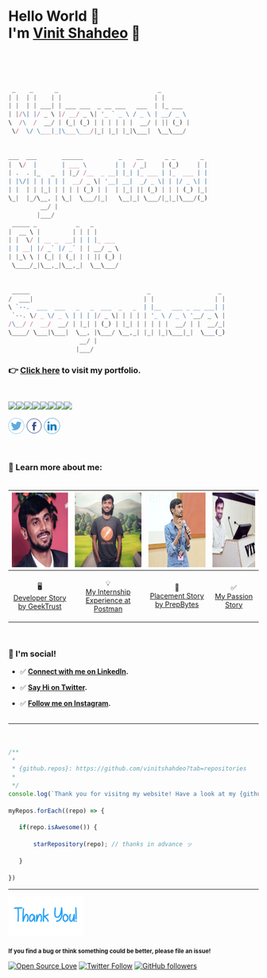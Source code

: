 # Hello World :wave: <br> I'm [Vinit Shahdeo](http://vinitshahdeo.github.io/) :cowboy_hat_face: <br><br>
 

```javascript


 _    _      _                            _                  
| |  | |    | |                          | |                 
| |  | | ___| | ___ ___  _ __ ___   ___  | |_ ___            
| |/\| |/ _ \ |/ __/ _ \| '_ ` _ \ / _ \ | __/ _ \           
\  /\  /  __/ | (_| (_) | | | | | |  __/ | || (_) |          
 \/  \/ \___|_|\___\___/|_| |_| |_|\___|  \__\___/           
                                                             
                                                             
___  ___       ______          _    __      _ _       _      
|  \/  |       | ___ \        | |  / _|    | (_)     | |     
| .  . |_   _  | |_/ /__  _ __| |_| |_ ___ | |_  ___ | |     
| |\/| | | | | |  __/ _ \| '__| __|  _/ _ \| | |/ _ \| |     
| |  | | |_| | | | | (_) | |  | |_| || (_) | | | (_) |_|     
\_|  |_/\__, | \_|  \___/|_|   \__|_| \___/|_|_|\___/(_)     
         __/ |                                               
        |___/                                                
 _____ _           _   _                                     
|  __ \ |         | | | |                                    
| |  \/ | __ _  __| | | |_ ___                               
| | __| |/ _` |/ _` | | __/ _ \                              
| |_\ \ | (_| | (_| | | || (_) |                             
 \____/_|\__,_|\__,_|  \__\___/                              
                                                             
                                                             
 _____                                 _                   _ 
/  ___|                               | |                 | |
\ `--.  ___  ___   _   _  ___  _   _  | |__   ___ _ __ ___| |
 `--. \/ _ \/ _ \ | | | |/ _ \| | | | | '_ \ / _ \ '__/ _ \ |
/\__/ /  __/  __/ | |_| | (_) | |_| | | | | |  __/ | |  __/_|
\____/ \___|\___|  \__, |\___/ \__,_| |_| |_|\___|_|  \___(_)
                    __/ |                                    
                   |___/                                     


```

### :point_right: [Click here](http://vinitshahdeo.github.io/) to visit my portfolio. 

<br>

[![](https://sourcerer.io/fame/vinitshahdeo/vinitshahdeo/vinitshahdeo.github.io/images/0)](https://sourcerer.io/fame/vinitshahdeo/vinitshahdeo/vinitshahdeo.github.io/links/0)[![](https://sourcerer.io/fame/vinitshahdeo/vinitshahdeo/vinitshahdeo.github.io/images/1)](https://sourcerer.io/fame/vinitshahdeo/vinitshahdeo/vinitshahdeo.github.io/links/1)[![](https://sourcerer.io/fame/vinitshahdeo/vinitshahdeo/vinitshahdeo.github.io/images/2)](https://sourcerer.io/fame/vinitshahdeo/vinitshahdeo/vinitshahdeo.github.io/links/2)[![](https://sourcerer.io/fame/vinitshahdeo/vinitshahdeo/vinitshahdeo.github.io/images/3)](https://sourcerer.io/fame/vinitshahdeo/vinitshahdeo/vinitshahdeo.github.io/links/3)[![](https://sourcerer.io/fame/vinitshahdeo/vinitshahdeo/vinitshahdeo.github.io/images/4)](https://sourcerer.io/fame/vinitshahdeo/vinitshahdeo/vinitshahdeo.github.io/links/4)[![](https://sourcerer.io/fame/vinitshahdeo/vinitshahdeo/vinitshahdeo.github.io/images/5)](https://sourcerer.io/fame/vinitshahdeo/vinitshahdeo/vinitshahdeo.github.io/links/5)[![](https://sourcerer.io/fame/vinitshahdeo/vinitshahdeo/vinitshahdeo.github.io/images/6)](https://sourcerer.io/fame/vinitshahdeo/vinitshahdeo/vinitshahdeo.github.io/links/6)[![](https://sourcerer.io/fame/vinitshahdeo/vinitshahdeo/vinitshahdeo.github.io/images/7)](https://sourcerer.io/fame/vinitshahdeo/vinitshahdeo/vinitshahdeo.github.io/links/7)

<a href="https://twitter.com/Vinit_Shahdeo"><img src="images/twitter.png" width="32px" height="32px"></a> <a href="https://www.facebook.com/vinit.shahdeo"><img src="images/facebook.png" width="32px" height="32px"></a> <a href="https://www.linkedin.com/in/vinitshahdeo/"><img src="images/linkedin.png" width="32px" height="32px"></a>

<br>

### :handshake: Learn more about me: <br><br>

| <img src="./images/gallery/Vinit%20Shahdeo.jpg" width="150px" height="150px">  | <img src="images/gallery/VINIT%20SHAHDEO%20POSTMAN%20SE.jpeg" width="150px" height="150px">  | <img src="images/gallery/Vinit%20Shahdeo%20-%20VINHACK%20SPEAKER.jpeg" width="150px" height="150px">  | <img src="images/gallery/Vinit%20Shahdeo%20-%20Speaker.jpeg" width="150px" height="150px">  |
|---|---|---|---|
| <p align="center"> :desktop_computer: <br> [Developer Story by GeekTrust](https://www.geektrust.in/blog/2019/07/31/developers-story-vinit-shahdeo/) </p>  | <p align="center"> :bulb: <br> [My Internship Experience at Postman](https://medium.com/@vinitshahdeo/software-engineering-internship-experience-at-postman-182df16ef33f) </p> | <p align="center"> :dart: <br> [Placement Story by PrepBytes](https://www.prepbytes.com/preparation-bytes/motivational-stories-placement-success-after-rejections) </p> | <p align="center"> :white_check_mark: <br> [My Passion Story](https://passionconnect.in/passionstory/vinit-shahdeo) </p>  |

<br>

### :wave: I'm social! <br>

- :white_check_mark: **[Connect with me on LinkedIn]().** <br>

- :white_check_mark: **[Say Hi on Twitter]().** <br>

- :white_check_mark: **[Follow me on Instagram]().** <br><br>


-----

```javascript


/**
 *
 * {github.repos}: https://github.com/vinitshahdeo?tab=repositories
 *
 */
console.log(`Thank you for visitng my website! Have a look at my {github.repos}`);

myRepos.forEach((repo) => {

   if(repo.isAwesome()) {
   
       starRepository(repo); // thanks in advance ッ
   
   }

})

```

----

<img src="images/thankyou.png" width=30% height=30%/>

<sub><strong>If you find a bug or think something could be better, please file an issue!</strong></sub>

[![Open Source Love](https://badges.frapsoft.com/os/v2/open-source.svg?v=103)](https://github.com/vinitshahdeo) [![Twitter Follow](https://img.shields.io/twitter/follow/Vinit_Shahdeo?style=social)](https://twitter.com/Vinit_Shahdeo) [![GitHub followers](https://img.shields.io/github/followers/vinitshahdeo.svg?label=follow%20@vinitshahdeo&style=flat&logo=github)](https://github.com/vinitshahdeo/)
